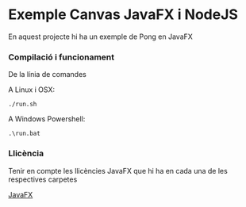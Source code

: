 # Exemple Canvas JavaFX i NodeJS #

En aquest projecte hi ha un exemple de Pong en JavaFX

### Compilació i funcionament ###

De la línia de comandes

A Linux i OSX:

```
./run.sh
```

A Windows Powershell:

```
.\run.bat
```

### Llicència ###

Tenir en compte les llicències JavaFX que hi ha en cada una de les respectives carpetes

[JavaFX](https://openjdk.org/projects/openjfx/)


